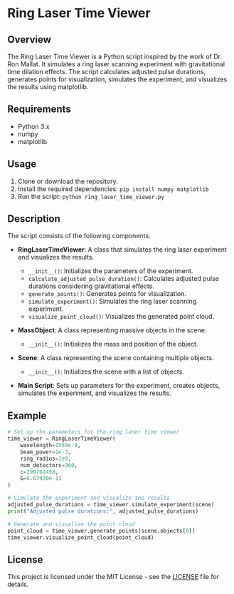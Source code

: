 # Ring Laser Time Viewer

## Overview
The Ring Laser Time Viewer is a Python script inspired by the work of Dr. Ron Mallat. It simulates a ring laser scanning experiment with gravitational time dilation effects. The script calculates adjusted pulse durations, generates points for visualization, simulates the experiment, and visualizes the results using matplotlib.

## Requirements
- Python 3.x
- numpy
- matplotlib

## Usage
1. Clone or download the repository.
2. Install the required dependencies: `pip install numpy matplotlib`
3. Run the script: `python ring_laser_time_viewer.py`

## Description
The script consists of the following components:

- **RingLaserTimeViewer**: A class that simulates the ring laser experiment and visualizes the results.
  - `__init__()`: Initializes the parameters of the experiment.
  - `calculate_adjusted_pulse_duration()`: Calculates adjusted pulse durations considering gravitational effects.
  - `generate_points()`: Generates points for visualization.
  - `simulate_experiment()`: Simulates the ring laser scanning experiment.
  - `visualize_point_cloud()`: Visualizes the generated point cloud.

- **MassObject**: A class representing massive objects in the scene.
  - `__init__()`: Initializes the mass and position of the object.

- **Scene**: A class representing the scene containing multiple objects.
  - `__init__()`: Initializes the scene with a list of objects.

- **Main Script**: Sets up parameters for the experiment, creates objects, simulates the experiment, and visualizes the results.

## Example
```python
# Set up the parameters for the ring laser time viewer
time_viewer = RingLaserTimeViewer(
    wavelength=1550e-9,
    beam_power=1e-3,
    ring_radius=1e9,
    num_detectors=360,
    c=299792458,
    G=6.67430e-11
)

# Simulate the experiment and visualize the results
adjusted_pulse_durations = time_viewer.simulate_experiment(scene)
print("Adjusted pulse durations:", adjusted_pulse_durations)

# Generate and visualize the point cloud
point_cloud = time_viewer.generate_points(scene.objects[0])
time_viewer.visualize_point_cloud(point_cloud)
```

## License
This project is licensed under the MIT License - see the [LICENSE](LICENSE) file for details.

